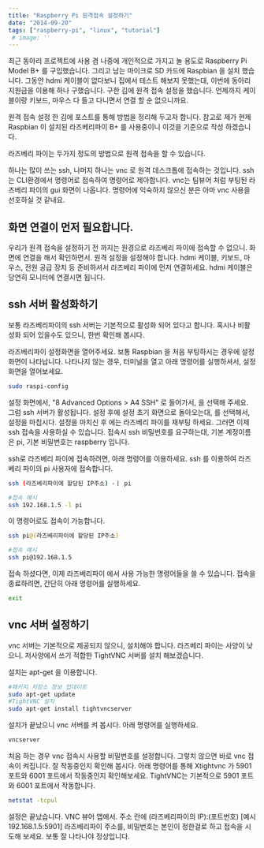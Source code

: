 ```yaml
---
title: "Raspberry Pi 원격접속 설정하기"
date: "2014-09-20"
tags: ["raspberry-pi", "linux", "tutorial"]
 # image: ''
---
```


최근 동아리 프로젝트에 사용 겸 나중에 개인적으로 가지고 놀 용도로 Raspberry Pi Model B+ 를 구입했습니다.
그리고 남는 마이크로 SD 카드에 Raspbian 을 설치 했습니다.
그동안 hdmi 케이블이 없다보니 집에서 테스트 해보지 못했는대, 이번에 동아리 지원금을 이용해 하나 구했습니다.
구한 김에 원격 접속 설정을 했습니다. 언제까지 케이블이랑 키보드, 마우스 다 들고 다니면서 연결 할 순 없으니까요.

원격 접속 설정 한 김에 포스트를 통해 방법을 정리해 두고자 합니다.
참고로 제가 현제 Raspbian 이 설치된 라즈베리파이 B+ 를 사용중이니 이것을 기준으로 작성 하겠습니다.

라즈베리 파이는 두가지 정도의 방법으로 원격 접속을 할 수 있습니다.

하나는 많이 쓰는 ssh, 나머지 하나는 vnc 로 원격 데스크톱에 접속하는 것입니다.
ssh 는 CLI환경에서 명령어로 접속하여 명령어로 제아합니다. vnc는 팀뷰어 처럼 부팅된 라즈베리 파이의 gui 화면이 나옵니다.
명령어에 익숙하지 않으신 분은 아마 vnc 사용을 선호하실 것 같내요.

## 화면 연결이 먼저 필요합니다.

우리가 원격 접속을 설정하기 전 까지는 원경으로 라즈베리 파이에 접속할 수 없으니. 화면에 연결을 해서 확인하면서.
원격 설정을 설정해야 합니다. hdmi 케이블, 키보드, 마우스, 전원 공급 장치 등 준비하셔서 라즈베리 파이에 먼저 연결하세요.
hdmi 케이블은 당연히 모니터에 연결시면 됩니다.

## ssh 서버 활성화하기

보통 라즈베리파이의 ssh 서버는 기본적으로 활성화 되어 있다고 합니다. 혹시나 비활성화 되어 있을수도 있으니,
한번 확인해 봅시다.

라즈베리파이 설정화면을 열어주세요. 보통 Raspbian 을 처음 부팅하시는 경우에 설정 화면이 나타납니다.
나타나지 않는 경우, 터미널을 열고 아래 명령어를 실행하셔서, 설정 화면을 열어보세요.
```bash
sudo raspi-config
```

설정 화면에서, "8 Advanced Options > A4 SSH" 로 들어가서, <Enable> 을 선택해 주세요.
그럼 ssh 서버가 활성됩니다. 설정 후에 설정 초기 화면으로 돌아오는대, <Finish> 를 선택해서, 설정을 마칩시다.
설정을 마치신 후 에는 라즈베리 파이를 재부팅 하세요. 그러면 이제 ssh 접속을 사용하실 수 있습니다.
접속시 ssh 비밀번호를 요구하는대, 기본 계정이름은 pi, 기본 비밀번호는 raspberry 입니다.

ssh로 라즈베리 파이에 접속하려면, 아래 명령어를 이용하세요. ssh 를 이용하여 라즈베리 파이의 pi 사용자에 접속합니다.
```bash
ssh (라즈베리파이에 할당된 IP주소) -ㅣ pi

#접속 예시
ssh 192.168.1.5 -l pi
```

이 명령어로도 접속이 가능합니다.
```bash
ssh pi@(라즈베리파이에 할당된 IP주소)

#접속 예시
ssh pi@192.168.1.5
```

접속 하셨다면, 이제 라즈베리파이 에서 사용 가능한 명령어들을 쓸 수 있습니다.
접속을 종료하려면, 간단히 아래 명령어를 실행하세요.
```bash
exit
```

## vnc 서버 설정하기

vnc 서버는 기본적으로 제공되지 않으니, 설치해야 합니다. 라즈베리 파이는 사양이 낮으니.
저사양에서 쓰기 적합한 TightVNC 서버를 설치 해보겠습니다.

설치는 apt-get 을 이용합니다.
```bash
#패키지 저장소 정보 업데이트
sudo apt-get update
#TightVNC 설치
sudo apt-get install tightvncserver
```

설치가 끝났으니 vnc 서버를 켜 봅시다. 아래 명령어를 실행하세요.
```bash
vncserver
```

처음 하는 경우 vnc 접속시 사용할 비밀번호를 설정합니다. 그렇치 않으면 바로 vnc 접속이 켜집니다.
잘 작동중인지 확인해 봅시다. 아래 명령어를 통해 Xtightvnc 가 5901 포트와 6001 포트에서 작동중인지 확인해보세요.
TightVNC는 기본적으로 5901 포트와 6001 포트에서 작동합니다.
```bash
netstat -tcpul
```

설정은 끝났습니다. VNC 뷰어 앱에서. 주소 란에 (라즈베리파이의 IP):(포트번호) [예시 192.168.1.5:5901] 라즈베리파이 주소를,
비밀번호는 본인이 정한걸로 하고 접속을 시도해 보세요. 보통 잘 나타나야 정상입니다.
